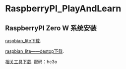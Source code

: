 # RaspberryPI_PlayAndLearn

## RaspberryPI Zero W 系统安装
[raspbian_lite下载](https://downloads.raspberrypi.org/raspbian_lite/images/).

[raspbian_lite——destop下载](https://downloads.raspberrypi.org/raspbian/images/).

[相关工具下载](https://pan.baidu.com/s/1t4ZDyHNjRRUz8s_061OO4g). 密码：hc3o


